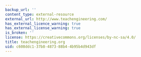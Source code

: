 ```yaml
---
backup_url: ''
content_type: external-resource
external_url: http://www.teachengineering.com/
has_external_licence_warning: true
has_external_license_warning: true
is_broken: ''
license: https://creativecommons.org/licenses/by-nc-sa/4.0/
title: teachengineering.org
uid: c608ddc1-37b8-4873-88b4-4b95b4d943df
---
```

